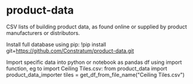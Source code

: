 # product-data
CSV lists of building product data, as found online or supplied by product manufacturers or distributors.

Install full database using pip:
  !pip install git+https://github.com/Constratum/product-data.git

Import specific data into python or notebook as pandas df using import function, eg to import Ceiling Tiles.csv:
  from product_data import product_data_importer
  tiles = get_df_from_file_name("Ceiling Tiles.csv")
